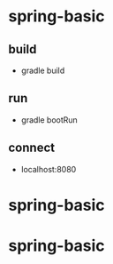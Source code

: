 # spring-basic

## build
- gradle build

## run
- gradle bootRun

## connect
- localhost:8080
# spring-basic
# spring-basic
